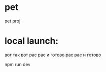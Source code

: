 # pet
pet proj

# local launch: 

вот так вот рас
    рас и готово рас
        рас и готово

npm run dev
